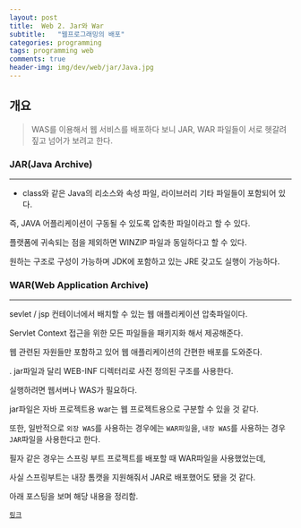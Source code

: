 ```yaml
---
layout: post
title:  Web 2. Jar와 War
subtitle:   "웹프로그래밍의 배포"
categories: programming
tags: programming web
comments: true
header-img: img/dev/web/jar/Java.jpg
---
```


## 개요
> WAS를 이용해서 웹 서비스를 배포하다 보니 JAR, WAR 파일들이 서로 헷갈려 짚고 넘어가 보려고 한다.

### JAR(Java Archive)
---
 
- class와 같은 Java의 리소스와 속성 파일, 라이브러리 기타 파일들이 포함되어 있다. 

즉, JAVA 어플리케이션이 구동될 수 있도록 압축한 파일이라고 할 수 있다. 

플랫폼에 귀속되는 점을 제외하면 WINZIP 파일과 동일하다고 할 수 있다. 

원하는 구조로 구성이 가능하며 JDK에 포함하고 있는 JRE 갖고도 실행이 가능하다.
 

### WAR(Web Application Archive)
---

sevlet / jsp 컨테이너에서 배치할 수 있는 웹 애플리케이션 압축파일이다.

Servlet Context 접근을 위한 모든 파일들을 패키지화 해서 제공해준다.

웹 관련된 자원들만 포함하고 있어 웹 애플리케이션의 간편한 배포를 도와준다.

. jar파일과 달리 WEB-INF 디렉터리로 사전 정의된 구조를 사용한다.

실행하려면 웹서버나 WAS가 필요하다. 

 
jar파일은 자바 프로젝트용 war는 웹 프로젝트용으로 구분할 수 있을 것 같다.

또한, 일반적으로 `외장 WAS`를 사용하는 경우에는 `WAR파일`을, `내장 WAS`를 사용하는 경우 `JAR`파일을 사용한다고 한다.

필자 같은 경우는 스프링 부트 프로젝트를 배포할 때 WAR파일을 사용했었는데,

사실 스프링부트는 내장 톰캣을 지원해줘서 JAR로 배포했어도 됐을 것 같다.

 

아래 포스팅을 보며 해당 내용을 정리함.

[`링크`](https://ifuwanna.tistory.com/224)